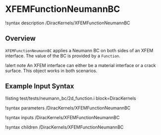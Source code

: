 # XFEMFunctionNeumannBC

!syntax description /DiracKernels/XFEMFunctionNeumannBC

## Overview

`XFEMFunctionNeumannBC` applies a Neumann BC on both sides of an XFEM interface. The value of the BC is provided by a `Function`.

!alert note
An XFEM interface can either be a material interface or a crack surface. This object works in both scenarios.

## Example Input Syntax

!listing test/tests/neumann_bc/2d_function.i block=DiracKernels

!syntax parameters /DiracKernels/XFEMFunctionNeumannBC

!syntax inputs /DiracKernels/XFEMFunctionNeumannBC

!syntax children /DiracKernels/XFEMFunctionNeumannBC

